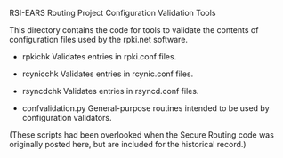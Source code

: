 
RSI-EARS Routing Project
Configuration Validation Tools

This directory contains the code for tools to validate the contents
of configuration files used by the rpki.net software.

- rpkichk			Validates entries in rpki.conf files.

- rcynicchk		Validates entries in rcynic.conf files.

- rsyncdchk		Validates entries in rsyncd.conf files.

- confvalidation.py	General-purpose routines intended to be used by configuration validators.



(These scripts had been overlooked when the Secure Routing code was
originally posted here, but are included for the historical record.)

